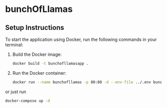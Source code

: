 # bunchOfLlamas

## Setup Instructions

To start the application using Docker, run the following commands in your terminal:

1. Build the Docker image:

    ```bash
    docker build -t bunchofllamasapp .
    ```

2. Run the Docker container:

    ```bash
    docker run --name bunchofllamas -p 80:80 -d --env-file ../.env bunchofllamasapp
    ```

or just run

```bash
docker-compose up -d
```
